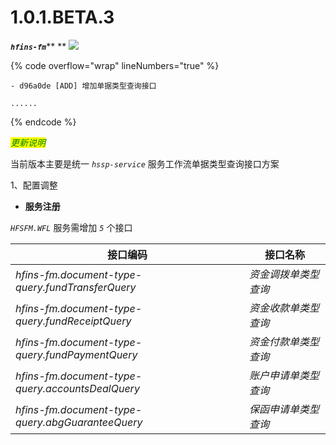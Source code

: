 # 1.0.1.BETA.3

_**`hfins-fm`**_** ** ![](https://img.shields.io/badge/-1.0.1.BETA.3-brightgreen)

{% code overflow="wrap" lineNumbers="true" %}
```log
- d96a0de [ADD] 增加单据类型查询接口

......
```
{% endcode %}



_<mark style="color:green;">更新说明</mark>_

当前版本主要是统一 _`hssp-service`_ 服务工作流单据类型查询接口方案

1、配置调整

* **服务注册**

_`HFSFM.WFL`_ 服务需增加 _`5`_ 个接口

| 接口编码                                             | 接口名称        |
| ------------------------------------------------ | ----------- |
| _hfins-fm.document-type-query.fundTransferQuery_ | _资金调拨单类型查询_ |
| _hfins-fm.document-type-query.fundReceiptQuery_  | _资金收款单类型查询_ |
| _hfins-fm.document-type-query.fundPaymentQuery_  | _资金付款单类型查询_ |
| _hfins-fm.document-type-query.accountsDealQuery_ | _账户申请单类型查询_ |
| _hfins-fm.document-type-query.abgGuaranteeQuery_ | _保函申请单类型查询_ |





